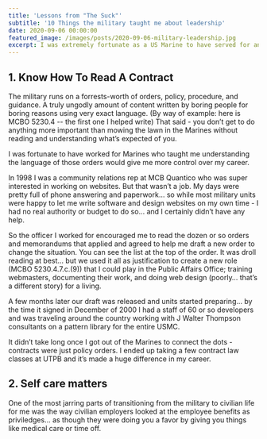 ```yaml
---
title: 'Lessons from "The Suck"'
subtitle: '10 Things the military taught me about leadership'
date: 2020-09-06 00:00:00
featured_image: /images/posts/2020-09-06-military-leadership.jpg
excerpt: I was extremely fortunate as a US Marine to have served for and with some truely excellent leaders. Many of those lessons continue to affect how I approach management today.
---
```


## 1. Know How To Read A Contract

The military runs on a forrests-worth of orders, policy, procedure, and guidance. A truly ungodly amount of content written by boring people for boring reasons using very exact language. (By way of example: here is MCBO 5230.4 -- the first one I helped write) That said - you don’t get to do anything more important than mowing the lawn in the Marines without reading and understanding what’s expected of you.

I was fortunate to have worked for Marines who taught me understanding the language of those orders would give me more control over my career.

In 1998 I was a community relations rep at MCB Quantico who was super interested in working on websites. But that wasn’t a job. My days were pretty full of phone answering and paperwork… so while most military units were happy to let me write software and design websites on my own time - I had no real authority or budget to do so… and I certainly didn’t have any help.

So the officer I worked for encouraged me to read the dozen or so orders and memorandums that applied and agreed to help me draft a new order to change the situation. You can see the list at the top of the order. It was droll reading at best… but we used it all as justification to create a new role (MCBO 5230.4.7.c.(9)) that I could play in the Public Affairs Office; training webmasters, documenting their work, and doing web design (poorly… that’s a different story) for a living.

A few months later our draft was released and units started preparing… by the time it signed in December of 2000 I had a staff of 60 or so developers and was traveling around the country working with J Walter Thompson consultants on a pattern library for the entire USMC.

It didn’t take long once I got out of the Marines to connect the dots - contracts were just policy orders. I ended up taking a few contract law classes at UTPB and it’s made a huge difference in my career.

## 2. Self care matters

One of the most jarring parts of transitioning from the military to civilian life for me was the way civilian employers looked at the employee benefits as priviledges... as though they were doing you a favor by giving you things like medical care or time off.
